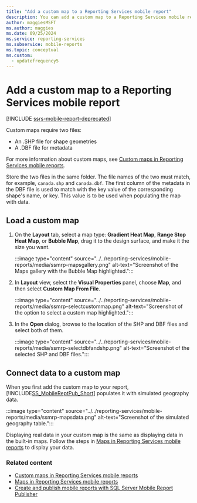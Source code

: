 ```yaml
---
title: "Add a custom map to a Reporting Services mobile report"
description: You can add a custom map to a Reporting Services mobile report. This article describes how to load and connect data to a custom map.
author: maggiesMSFT
ms.author: maggies
ms.date: 09/25/2024
ms.service: reporting-services
ms.subservice: mobile-reports
ms.topic: conceptual
ms.custom:
  - updatefrequency5
---
```

# Add a custom map to a Reporting Services mobile report

[!INCLUDE [ssrs-mobile-report-deprecated](../../includes/ssrs-mobile-report-deprecated.md)]

Custom maps require two files:  
* An .SHP file for shape geometries  
* A .DBF file for metadata  
  
For more information about custom maps, see [Custom maps in Reporting Services mobile reports](../../reporting-services/mobile-reports/custom-maps-in-reporting-services-mobile-reports.md).  
  
Store the two files in the same folder. The file names of the two must match, for example, `canada.shp` and `canada.dbf`. The first column of the metadata in the DBF file is used to match with the key value of the corresponding shape's name, or key. This value is to be used when populating the map with data.
  
## Load a custom map  
  
1. On the **Layout** tab, select a map type: **Gradient Heat Map**, **Range Stop Heat Map**, or **Bubble Map**, drag it to the design surface, and make it the size you want.  
  
   :::image type="content" source="../../reporting-services/mobile-reports/media/ssmrp-mapsgallery.png" alt-text="Screenshot of the Maps gallery with the Bubble Map highlighted.":::
  
1. In **Layout** view, select the **Visual Properties** panel, choose **Map**, and then select **Custom Map From File**.   
  
   :::image type="content" source="../../reporting-services/mobile-reports/media/ssmrp-selectcustommap.png" alt-text="Screenshot of the option to select a custom map highlighted.":::  
  
1. In the **Open** dialog, browse to the location of the SHP and DBF files and select both of them.   
  
   :::image type="content" source="../../reporting-services/mobile-reports/media/ssmrp-selectdbfandshp.png" alt-text="Screenshot of the selected SHP and DBF files.":::   
  
## Connect data to a custom map  
When you first add the custom map to your report, [!INCLUDE[SS_MobileReptPub_Short](../../includes/ss-mobilereptpub-short.md)] populates it with simulated geography data.  
  
:::image type="content" source="../../reporting-services/mobile-reports/media/ssmrp-mapsdata.png" alt-text="Screenshot of the simulated geography table.":::  
  
Displaying real data in your custom map is the same as displaying data in the built-in maps. Follow the steps in [Maps in Reporting Services mobile reports](../../reporting-services/mobile-reports/maps-in-reporting-services-mobile-reports.md) to display your data.  
  
### Related content
- [Custom maps in Reporting Services mobile reports](../../reporting-services/mobile-reports/custom-maps-in-reporting-services-mobile-reports.md)  
- [Maps in Reporting Services mobile reports](../../reporting-services/mobile-reports/maps-in-reporting-services-mobile-reports.md)  
- [Create and publish mobile reports with SQL Server Mobile Report Publisher](../../reporting-services/mobile-reports/create-mobile-reports-with-sql-server-mobile-report-publisher.md)   
  
  
  
  
